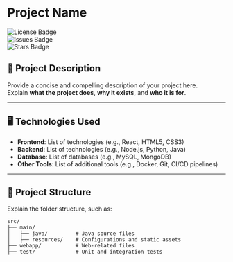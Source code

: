 # Project Name

![License Badge](Compilation )  
![Issues Badge](https://img.shields.io/github/issues/username/repository)  
![Stars Badge](https://img.shields.io/github/stars/username/repository)  

## 🚀 Project Description

Provide a concise and compelling description of your project here.  
Explain **what the project does**, **why it exists**, and **who it is for**.

---

## 🖥️ Technologies Used

- **Frontend**: List of technologies (e.g., React, HTML5, CSS3)
- **Backend**: List of technologies (e.g., Node.js, Python, Java)
- **Database**: List of databases (e.g., MySQL, MongoDB)
- **Other Tools**: List of additional tools (e.g., Docker, Git, CI/CD pipelines)

---

## 📁 Project Structure

Explain the folder structure, such as:

```plaintext
src/
├── main/
│   ├── java/         # Java source files
│   ├── resources/    # Configurations and static assets
├── webapp/           # Web-related files
├── test/             # Unit and integration tests
